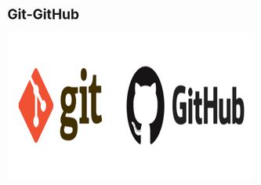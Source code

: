 # Git-GitHub

<img src="https://github.com/vaibhavkapase1302/Git-GitHub/blob/main/git_and_github_logo.png" width="1000" height="300" alt="Git and GitHub ">
